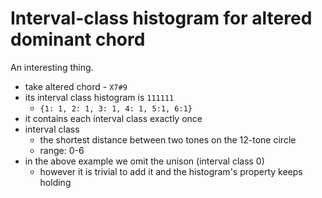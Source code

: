# Interval-class histogram for altered dominant chord

An interesting thing.

- take altered chord - `X7#9`
- its interval class histogram is `111111`
    - `{1: 1, 2: 1, 3: 1, 4: 1, 5:1, 6:1}`
- it contains each interval class exactly once
- interval class
    - the shortest distance between two tones on the 12-tone circle
    - range: 0-6
- in the above example we omit the unison (interval class 0)
    - however it is trivial to add it and the histogram's property keeps holding
